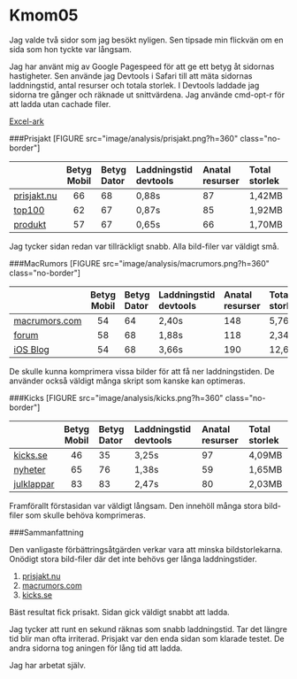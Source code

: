 Kmom05
==========

Jag valde två sidor som jag besökt nyligen. Sen tipsade min flickvän om en sida som hon tyckte var långsam.

Jag har använt mig av Google Pagespeed för att ge ett betyg åt sidornas hastigheter.
Sen använde jag Devtools i Safari till att mäta sidornas laddningstid, antal resurser och totala storlek.
I Devtools laddade jag sidorna tre gånger och räknade ut snittvärdena.
Jag använde cmd-opt-r för att ladda utan cachade filer.

[Excel-ark](speed-test.xlsx)


###Prisjakt
[FIGURE src="image/analysis/prisjakt.png?h=360" class="no-border"]

|                                                                | Betyg Mobil | Betyg Dator | Laddningstid devtools | Anatal resurser | Total storlek |
| -------------------------------------------------------------- | :---------: |:------------| :---------------------|:----------------| :-------------|
| [prisjakt.nu](https://www.prisjakt.nu)                         | 66          | 68          | 0,88s                 | 87              | 1,42MB        |
| [top100](https://www.prisjakt.nu/kategori.php?k=v100)          | 62          | 67          | 0,87s                 | 85              | 1,92MB        |
| [produkt](https://www.prisjakt.nu/produkt.php?p=4471962)       | 57          | 67          | 0,65s                 | 66              | 1,70MB        |

Jag tycker sidan redan var tillräckligt snabb. Alla bild-filer var väldigt små.


###MacRumors
[FIGURE src="image/analysis/macrumors.png?h=360" class="no-border"]

|                                               | Betyg Mobil | Betyg Dator | Laddningstid devtools | Anatal resurser | Total storlek |
| --------------------------------------------- | :---------: |:------------| :---------------------|:----------------| :-------------|
| [macrumors.com](https://www.macrumors.com)    | 54          | 64          | 2,40s                 | 148             | 5,76MB        |
| [forum](https://forums.macrumors.com)         | 58          | 68          | 1,88s                 | 118             | 2,34MB        |
| [iOS Blog](https://www.macrumors.com/iphone/) | 54          | 68          | 3,66s                 | 190             | 12,6MB        |

De skulle kunna komprimera vissa bilder för att få ner laddningstiden. De använder också väldigt många skript som kanske kan optimeras.


###Kicks
[FIGURE src="image/analysis/kicks.png?h=360" class="no-border"]

|                                               | Betyg Mobil | Betyg Dator | Laddningstid devtools | Anatal resurser | Total storlek |
| --------------------------------------------- | :---------: |:------------| :---------------------|:----------------| :-------------|
| [kicks.se](https://www.kicks.se)              | 46          | 35          | 3,25s                 | 97              | 4,09MB        |
| [nyheter](https://www.kicks.se/nyheter)       | 65          | 76          | 1,38s                 | 59              | 1,65MB        |
| [julklappar](https://www.kicks.se/julklappar) | 83          | 83          | 2,47s                 | 80              | 2,03MB        |

Framförallt förstasidan var väldigt långsam. Den innehöll många stora bild-filer som skulle behöva komprimeras.


###Sammanfattning

Den vanligaste förbättringsåtgärden verkar vara att minska bildstorlekarna.
Onödigt stora bild-filer där det inte behövs ger långa laddningstider.

1. [prisjakt.nu](https://www.prisjakt.nu)
2. [macrumors.com](http://macrumors.com)
3. [kicks.se](https://www.kicks.se)   

Bäst resultat fick prisakt. Sidan gick väldigt snabbt att ladda.

Jag tycker att runt en sekund räknas som snabb laddningstid. Tar det längre tid blir man ofta irriterad.
Prisjakt var den enda sidan som klarade testet. De andra sidorna tog aningen för lång tid att ladda.

Jag har arbetat själv.
